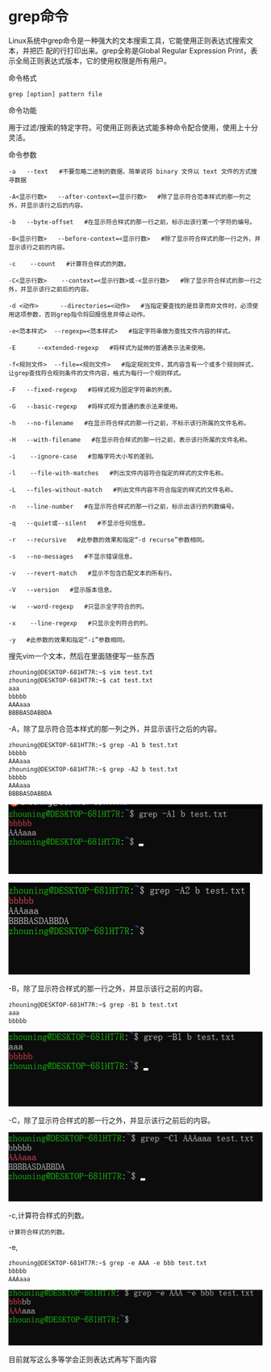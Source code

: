 # grep命令

Linux系统中grep命令是一种强大的文本搜索工具，它能使用正则表达式搜索文本，并把匹 配的行打印出来。grep全称是Global Regular Expression Print，表示全局正则表达式版本，它的使用权限是所有用户。

命令格式

```
grep [option] pattern file
```

命令功能

用于过滤/搜索的特定字符。可使用正则表达式能多种命令配合使用，使用上十分灵活。

命令参数

```
-a   --text   #不要忽略二进制的数据，简单说将 binary 文件以 text 文件的方式搜寻数据

-A<显示行数>   --after-context=<显示行数>   #除了显示符合范本样式的那一列之外，并显示该行之后的内容。   

-b   --byte-offset   #在显示符合样式的那一行之前，标示出该行第一个字符的编号。   

-B<显示行数>   --before-context=<显示行数>   #除了显示符合样式的那一行之外，并显示该行之前的内容。   

-c    --count   #计算符合样式的列数。   

-C<显示行数>    --context=<显示行数>或-<显示行数>   #除了显示符合样式的那一行之外，并显示该行之前后的内容。   

-d <动作>      --directories=<动作>   #当指定要查找的是目录而非文件时，必须使用这项参数，否则grep指令将回报信息并停止动作。   

-e<范本样式>  --regexp=<范本样式>   #指定字符串做为查找文件内容的样式。   

-E      --extended-regexp   #将样式为延伸的普通表示法来使用。   

-f<规则文件>  --file=<规则文件>   #指定规则文件，其内容含有一个或多个规则样式，让grep查找符合规则条件的文件内容，格式为每行一个规则样式。   

-F   --fixed-regexp   #将样式视为固定字符串的列表。   

-G   --basic-regexp   #将样式视为普通的表示法来使用。   

-h   --no-filename   #在显示符合样式的那一行之前，不标示该行所属的文件名称。   

-H   --with-filename   #在显示符合样式的那一行之前，表示该行所属的文件名称。   

-i    --ignore-case   #忽略字符大小写的差别。   

-l    --file-with-matches   #列出文件内容符合指定的样式的文件名称。   

-L   --files-without-match   #列出文件内容不符合指定的样式的文件名称。   

-n   --line-number   #在显示符合样式的那一行之前，标示出该行的列数编号。   

-q   --quiet或--silent   #不显示任何信息。   

-r   --recursive   #此参数的效果和指定“-d recurse”参数相同。   

-s   --no-messages   #不显示错误信息。   

-v   --revert-match   #显示不包含匹配文本的所有行。   

-V   --version   #显示版本信息。   

-w   --word-regexp   #只显示全字符合的列。   

-x    --line-regexp   #只显示全列符合的列。   

-y   #此参数的效果和指定“-i”参数相同。
```

搜先vim一个文本，然后在里面随便写一些东西

```
zhouning@DESKTOP-681HT7R:~$ vim test.txt
zhouning@DESKTOP-681HT7R:~$ cat test.txt
aaa
bbbbb
AAAaaa
BBBBASDABBDA
```

-A，除了显示符合范本样式的那一列之外，并显示该行之后的内容。

```
zhouning@DESKTOP-681HT7R:~$ grep -A1 b test.txt
bbbbb
AAAaaa
zhouning@DESKTOP-681HT7R:~$ grep -A2 b test.txt
bbbbb
AAAaaa
BBBBASDABBDA
```

![image-20210209161731128](%E7%AC%AC11%E7%AB%A0-grep%E5%91%BD%E4%BB%A4.assets/image-20210209161731128.png)

![image-20210209161756967](%E7%AC%AC11%E7%AB%A0-grep%E5%91%BD%E4%BB%A4.assets/image-20210209161756967.png)



-B，除了显示符合样式的那一行之外，并显示该行之前的内容。

```
zhouning@DESKTOP-681HT7R:~$ grep -B1 b test.txt
aaa
bbbbb
```

![image-20210209161829500](%E7%AC%AC11%E7%AB%A0-grep%E5%91%BD%E4%BB%A4.assets/image-20210209161829500.png)

-C，除了显示符合样式的那一行之外，并显示该行之前后的内容。

![image-20210209161711323](%E7%AC%AC11%E7%AB%A0-grep%E5%91%BD%E4%BB%A4.assets/image-20210209161711323.png)

-c,计算符合样式的列数。

```
计算符合样式的列数。
```

-e,

```
zhouning@DESKTOP-681HT7R:~$ grep -e AAA -e bbb test.txt
bbbbb
AAAaaa
```

![image-20210209163203995](%E7%AC%AC11%E7%AB%A0-grep%E5%91%BD%E4%BB%A4.assets/image-20210209163203995.png)

目前就写这么多等学会正则表达式再写下面内容